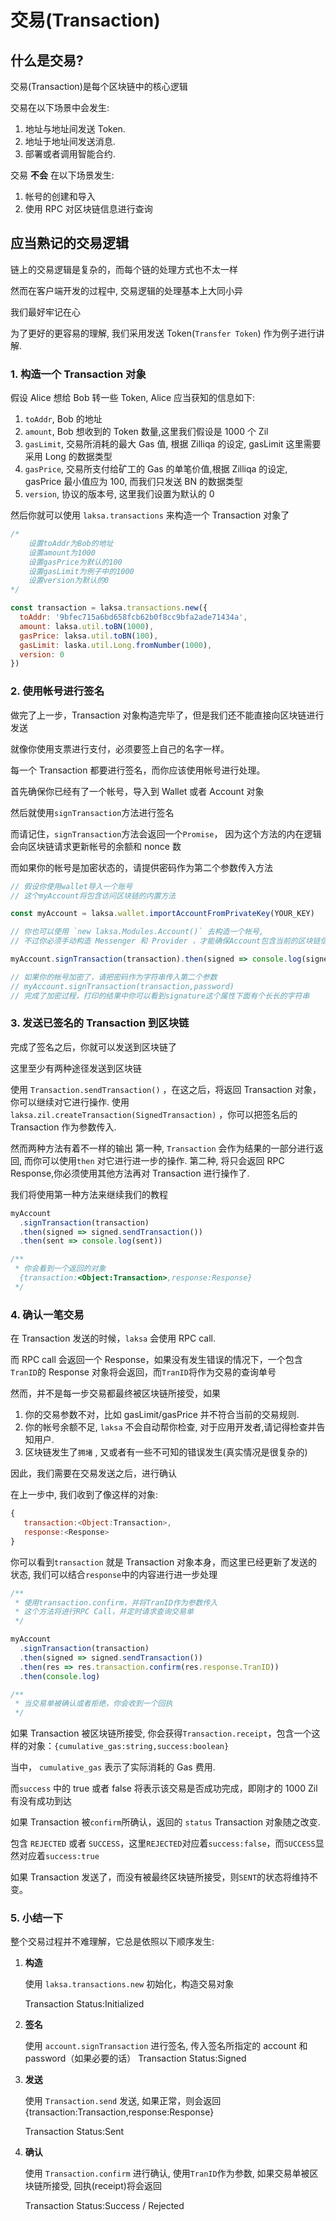 # 交易(Transaction)

## 什么是交易?

交易(Transaction)是每个区块链中的核心逻辑

交易在以下场景中会发生:

1.  地址与地址间发送 Token.
2.  地址于地址间发送消息.
3.  部署或者调用智能合约.

交易 **不会** 在以下场景发生:

1. 帐号的创建和导入
2. 使用 RPC 对区块链信息进行查询

## 应当熟记的交易逻辑

链上的交易逻辑是复杂的，而每个链的处理方式也不太一样

然而在客户端开发的过程中, 交易逻辑的处理基本上大同小异

我们最好牢记在心

为了更好的更容易的理解, 我们采用发送 Token(`Transfer Token`) 作为例子进行讲解.

### 1. 构造一个 Transaction 对象

假设 Alice 想给 Bob 转一些 Token, Alice 应当获知的信息如下:

1. `toAddr`, Bob 的地址
2. `amount`, Bob 想收到的 Token 数量,这里我们假设是 1000 个 Zil
3. `gasLimit`, 交易所消耗的最大 Gas 值, 根据 Zilliqa 的设定, gasLimit 这里需要采用 Long 的数据类型
4. `gasPrice`, 交易所支付给矿工的 Gas 的单笔价值,根据 Zilliqa 的设定, gasPrice 最小值应为 100, 而我们只发送 BN 的数据类型
5. `version`, 协议的版本号, 这里我们设置为默认的 0

然后你就可以使用 `laksa.transactions` 来构造一个 Transaction 对象了

```javascript
/*
    设置toAddr为Bob的地址
    设置amount为1000
    设置gasPrice为默认的100
    设置gasLimit为例子中的1000
    设置version为默认的0
*/

const transaction = laksa.transactions.new({
  toAddr: '9bfec715a6bd658fcb62b0f8cc9bfa2ade71434a',
  amount: laksa.util.toBN(1000),
  gasPrice: laksa.util.toBN(100),
  gasLimit: laska.util.Long.fromNumber(1000),
  version: 0
})
```

### 2. 使用帐号进行签名

做完了上一步，Transaction 对象构造完毕了，但是我们还不能直接向区块链进行发送

就像你使用支票进行支付，必须要签上自己的名字一样。

每一个 Transaction 都要进行签名，而你应该使用帐号进行处理。

首先确保你已经有了一个帐号，导入到 Wallet 或者 Account 对象

然后就使用`signTransaction`方法进行签名

而请记住，`signTransaction`方法会返回一个`Promise`， 因为这个方法的内在逻辑会向区块链请求更新帐号的余额和 nonce 数

而如果你的帐号是加密状态的，请提供密码作为第二个参数传入方法

```javascript
// 假设你使用wallet导入一个账号
// 这个myAccount将包含访问区块链的内置方法

const myAccount = laksa.wallet.importAccountFromPrivateKey(YOUR_KEY)

// 你也可以使用 `new laksa.Modules.Account()` 去构造一个帐号,
// 不过你必须手动构造 Messenger 和 Provider ，才能确保Account包含当前的区块链信息

myAccount.signTransaction(transaction).then(signed => console.log(signed))

// 如果你的帐号加密了，请把密码作为字符串传入第二个参数
// myAccount.signTransaction(transaction,password)
// 完成了加密过程，打印的结果中你可以看到signature这个属性下面有个长长的字符串
```

### 3. 发送已签名的 Transaction 到区块链

完成了签名之后，你就可以发送到区块链了

这里至少有两种途径发送到区块链

使用 `Transaction.sendTransaction()` ，在这之后，将返回 Transaction 对象，你可以继续对它进行操作.
使用 `laksa.zil.createTransaction(SignedTransaction)` ，你可以把签名后的 Transaction 作为参数传入.

然而两种方法有着不一样的输出
第一种, `Transaction` 会作为结果的一部分进行返回, 而你可以使用`then` 对它进行进一步的操作.
第二种, 将只会返回 RPC Response,你必须使用其他方法再对 Transaction 进行操作了.

我们将使用第一种方法来继续我们的教程

```javascript
myAccount
  .signTransaction(transaction)
  .then(signed => signed.sendTransaction())
  .then(sent => console.log(sent))

/**
 * 你会看到一个返回的对象
  {transaction:<Object:Transaction>,response:Response}
 */
```

### 4. 确认一笔交易

在 Transaction 发送的时候，`laksa` 会使用 RPC call.

而 RPC call 会返回一个 Response，如果没有发生错误的情况下，一个包含`TranID`的 Response 对象将会返回，而`TranID`将作为交易的查询单号

然而，并不是每一步交易都最终被区块链所接受，如果

1. 你的交易参数不对，比如 gasLimit/gasPrice 并不符合当前的交易规则.
2. 你的帐号余额不足, `laksa` 不会自动帮你检查, 对于应用开发者,请记得检查并告知用户.
3. 区块链发生了`拥堵` , 又或者有一些不可知的错误发生(真实情况是很复杂的)

因此，我们需要在交易发送之后，进行确认

在上一步中, 我们收到了像这样的对象:

```javascript
{
   transaction:<Object:Transaction>,
   response:<Response>
}
```

你可以看到`transaction` 就是 Transaction 对象本身，而这里已经更新了发送的状态, 我们可以结合`response`中的内容进行进一步处理

```javascript
/**
 * 使用transaction.confirm，并将TranID作为参数传入
 * 这个方法将进行RPC Call，并定时请求查询交易单
 */

myAccount
  .signTransaction(transaction)
  .then(signed => signed.sendTransaction())
  .then(res => res.transaction.confirm(res.response.TranID))
  .then(console.log)

/**
 * 当交易单被确认或者拒绝，你会收到一个回执
 */
```

如果 Transaction 被区块链所接受, 你会获得`Transaction.receipt`，包含一个这样的对象：`{cumulative_gas:string,success:boolean}`

当中， `cumulative_gas` 表示了实际消耗的 Gas 费用.

而`success` 中的 true 或者 false 将表示该交易是否成功完成，即刚才的 1000 Zil 有没有成功到达

如果 Transaction 被`confirm`所确认，返回的 `status` Transaction 对象随之改变.

包含 `REJECTED` 或者 `SUCCESS`，这里`REJECTED`对应着`success:false`，而`SUCCESS`显然对应着`success:true`

如果 Transaction 发送了，而没有被最终区块链所接受，则`SENT`的状态将维持不变。

### 5. 小结一下

整个交易过程并不难理解，它总是依照以下顺序发生:

1. **构造**

   使用 `laksa.transactions.new` 初始化，构造交易对象

   Transaction Status:Initialized

2. **签名**

   使用 `account.signTransaction` 进行签名, 传入签名所指定的 account 和 password（如果必要的话）
   Transaction Status:Signed

3. **发送**

   使用 `Transaction.send` 发送, 如果正常，则会返回 {transaction:Transaction,response:Response}

   Transaction Status:Sent

4. **确认**

   使用 `Transaction.confirm` 进行确认, 使用`TranID`作为参数, 如果交易单被区块链所接受, 回执(receipt)将会返回

   Transaction Status:Success / Rejected
